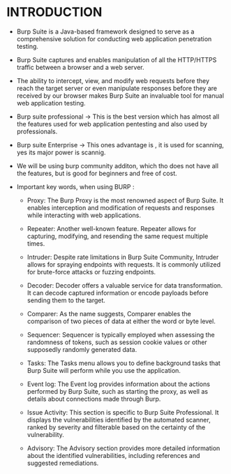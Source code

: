 # INTRODUCTION

- Burp Suite is a Java-based framework designed to serve as a comprehensive solution for conducting web application penetration testing.

- Burp Suite captures and enables manipulation of all the HTTP/HTTPS traffic between a browser and a web server. 

- The ability to intercept, view, and modify web requests before they reach the target server or even manipulate responses before they are received by our browser makes Burp Suite an invaluable tool for manual web application testing.

- Burp suite professional -> This is the best version which has almost all the features used for web application pentesting and also used by professionals.

- Burp suite Enterprise -> This ones advantage is , it is used for scanning, yes its major power is scannig.

- We will be using  burp community additon, which tho does not have all the features, but is good for beginners and free of cost.

- Important key words, when using BURP :
    - Proxy: The Burp Proxy is the most renowned aspect of Burp Suite. It enables interception and modification of requests and responses while interacting with web applications.

    - Repeater: Another well-known feature. Repeater allows for capturing, modifying, and resending the same request multiple times.

    - Intruder: Despite rate limitations in Burp Suite Community, Intruder allows for spraying endpoints with requests. It is commonly utilized for brute-force attacks or fuzzing endpoints.

    - Decoder: Decoder offers a valuable service for data transformation. It can decode captured information or encode payloads before sending them to the target.

    - Comparer: As the name suggests, Comparer enables the comparison of two pieces of data at either the word or byte level. 

    - Sequencer: Sequencer is typically employed when assessing the randomness of tokens, such as session cookie values or other supposedly randomly generated data. 

    - Tasks: The Tasks menu allows you to define background tasks that Burp Suite will perform while you use the application.

    - Event log: The Event log provides information about the actions performed by Burp Suite, such as starting the proxy, as well as details about connections made through Burp.

    - Issue Activity: This section is specific to Burp Suite Professional. It displays the vulnerabilities identified by the automated scanner, ranked by severity and filterable based on the certainty of the vulnerability.

    - Advisory: The Advisory section provides more detailed information about the identified vulnerabilities, including references and suggested remediations. 